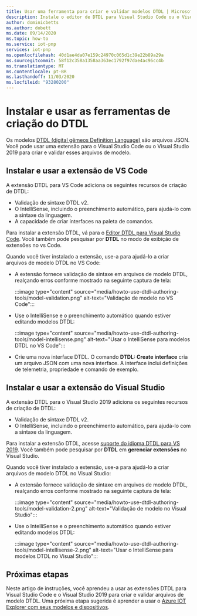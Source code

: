 ```yaml
---
title: Usar uma ferramenta para criar e validar modelos DTDL | Microsoft Docs
description: Instale o editor de DTDL para Visual Studio Code ou o Visual Studio 2019 e use-o para criar modelos de IoT Plug and Play.
author: dominicbetts
ms.author: dobett
ms.date: 09/14/2020
ms.topic: how-to
ms.service: iot-pnp
services: iot-pnp
ms.openlocfilehash: 40d1ae4da07e159c24970c065d1c39e22b89a29a
ms.sourcegitcommit: 58f12c358a1358aa363ec1792f97dae4ac96cc4b
ms.translationtype: MT
ms.contentlocale: pt-BR
ms.lasthandoff: 11/03/2020
ms.locfileid: "93280200"
---
```

# <a name="install-and-use-the-dtdl-authoring-tools"></a>Instalar e usar as ferramentas de criação do DTDL

Os modelos [DTDL (digital gêmeos Definition Language)](https://github.com/Azure/opendigitaltwins-dtdl/blob/master/DTDL/v2/dtdlv2.md) são arquivos JSON. Você pode usar uma extensão para o Visual Studio Code ou o Visual Studio 2019 para criar e validar esses arquivos de modelo.

## <a name="install-and-use-the-vs-code-extension"></a>Instalar e usar a extensão de VS Code

A extensão DTDL para VS Code adiciona os seguintes recursos de criação de DTDL:

- Validação de sintaxe DTDL v2.
- O IntelliSense, incluindo o preenchimento automático, para ajudá-lo com a sintaxe da linguagem.
- A capacidade de criar interfaces na paleta de comandos.

Para instalar a extensão DTDL, vá para o [Editor DTDL para Visual Studio Code](https://marketplace.visualstudio.com/items?itemName=vsciot-vscode.vscode-dtdl). Você também pode pesquisar por **DTDL** no modo de exibição de extensões no vs Code.

Quando você tiver instalado a extensão, use-a para ajudá-lo a criar arquivos de modelo DTDL no VS Code:

- A extensão fornece validação de sintaxe em arquivos de modelo DTDL, realçando erros conforme mostrado na seguinte captura de tela:

    :::image type="content" source="media/howto-use-dtdl-authoring-tools/model-validation.png" alt-text="Validação de modelo no VS Code":::

- Use o IntelliSense e o preenchimento automático quando estiver editando modelos DTDL:

    :::image type="content" source="media/howto-use-dtdl-authoring-tools/model-intellisense.png" alt-text="Usar o IntelliSense para modelos DTDL no VS Code":::

- Crie uma nova interface DTDL. O comando **DTDL: Create interface** cria um arquivo JSON com uma nova interface. A interface inclui definições de telemetria, propriedade e comando de exemplo.

## <a name="install-and-use-the-visual-studio-extension"></a>Instalar e usar a extensão do Visual Studio

A extensão DTDL para o Visual Studio 2019 adiciona os seguintes recursos de criação de DTDL:

- Validação de sintaxe DTDL v2.
- O IntelliSense, incluindo o preenchimento automático, para ajudá-lo com a sintaxe da linguagem.

Para instalar a extensão DTDL, acesse [suporte do idioma DTDL para VS 2019](https://marketplace.visualstudio.com/items?itemName=vsc-iot.vs16dtdllanguagesupport). Você também pode pesquisar por **DTDL** em **gerenciar extensões** no Visual Studio.

Quando você tiver instalado a extensão, use-a para ajudá-lo a criar arquivos de modelo DTDL no Visual Studio:

- A extensão fornece validação de sintaxe em arquivos de modelo DTDL, realçando erros conforme mostrado na seguinte captura de tela:

    :::image type="content" source="media/howto-use-dtdl-authoring-tools/model-validation-2.png" alt-text="Validação de modelo no Visual Studio":::

- Use o IntelliSense e o preenchimento automático quando estiver editando modelos DTDL:

    :::image type="content" source="media/howto-use-dtdl-authoring-tools/model-intellisense-2.png" alt-text="Usar o IntelliSense para modelos DTDL no Visual Studio":::

## <a name="next-steps"></a>Próximas etapas

Neste artigo de instruções, você aprendeu a usar as extensões DTDL para Visual Studio Code e o Visual Studio 2019 para criar e validar arquivos de modelo DTDL. Uma próxima etapa sugerida é aprender a usar o [Azure IOT Explorer com seus modelos e dispositivos](./howto-use-iot-explorer.md).

